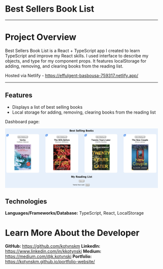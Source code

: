 # Best Sellers Book List

---

# Project Overview

Best Sellers Book List is a React + TypeScript app I created to learn TypeScript and improve my React skills. I used interface to describe my objects, and type for my component props. It features localStorage for adding, removing, and clearing books from the reading list.

Hosted via Netlify - https://effulgent-basbousa-759317.netlify.app/

---

## Features

- Displays a list of best selling books
- Local storage for adding, removing, clearing books from the reading list

Dashboard page:

<div>
<img src="/src/assets/booklist.png">
</div>

## Technologies

**Languages/Frameworks/Database:** TypeScript, React, LocalStorage

# <a name="about"></a>Learn More About the Developer

**GitHub:** https://github.com/kotynskm
**LinkedIn:** https://www.linkedin.com/in/kkotynski
**Medium:** https://medium.com/@k.kotynski
**Portfolio:** https://kotynskm.github.io/portfolio-website/
